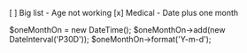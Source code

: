 
[ ] Big list - Age not working
[x] Medical - Date plus one month


$oneMonthOn = new DateTime();
$oneMonthOn->add(new DateInterval('P30D'));
$oneMonthOn->format('Y-m-d');